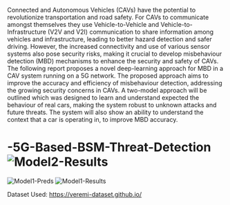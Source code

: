 Connected and Autonomous Vehicles (CAVs) have the potential to revolutionize transportation and road safety. For CAVs to communicate amongst themselves they use Vehicle-to-Vehicle and Vehicle-to-Infrastructure (V2V and V2I) communication to share information among vehicles and infrastructure, leading to better hazard detection and safer driving. However, the increased connectivity and use of various sensor systems also pose security risks, making it crucial to develop misbehaviour detection (MBD) mechanisms to enhance the security and safety of CAVs. The following report proposes a novel deep-learning approach for MBD in a CAV system running on a 5G network. The proposed approach aims to improve the accuracy and efficiency of misbehaviour detection, addressing the growing security concerns in CAVs. A two-model approach will be outlined which was designed to learn and understand expected the behaviour of real cars, making the system robust to unknown attacks and future threats. The system will also show an ability to understand the context that a car is operating in, to improve MBD accuracy.





# -5G-Based-BSM-Threat-Detection![Model2-Results](https://user-images.githubusercontent.com/105067242/229319965-8a3e6217-73ee-4e6c-8cba-e27cecb9da22.png)
![Model1-Preds](https://user-images.githubusercontent.com/105067242/229319966-2f7d98a0-64c1-45f4-a914-09b6948ae224.png)
![Model1-Results](https://user-images.githubusercontent.com/105067242/229319967-0028971a-07e4-4525-a29b-1c5d3f7c1481.png)



Dataset Used: https://veremi-dataset.github.io/
